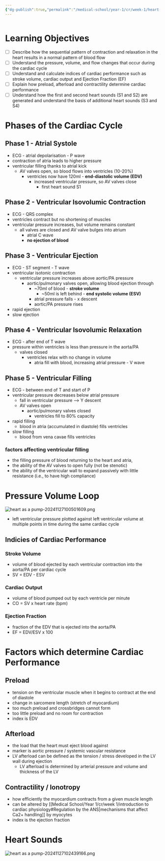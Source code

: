 ```yaml
---
{"dg-publish":true,"permalink":"/medical-school/year-1/cr/week-1/heart-as-a-pump/","tags":["cr"]}
---
```


```table-of-contents
```
# Learning Objectives
- [ ] Describe how the sequential pattern of contraction and relaxation in the heart results in a normal pattern of blood flow
- [ ] Understand the pressure, volume, and flow changes that occur during the cardiac cycle
- [ ] Understand and calculate indices of cardiac performance such as stroke volume, cardiac output and Ejection Fraction (EF)
- [ ] Explain how preload, afterload and contractility determine cardiac performance
- [ ] Understand how the first and second heart sounds (S1 and S2) are generated and understand the basis of additional heart sounds (S3 and S4)

# Phases of the Cardiac Cycle
## Phase 1 - Atrial Systole
- ECG - atrial depolarisation - P wave
- contraction of atria leads to higher pressure
- ventricular filling thanks to atrial kick
	- AV valves open, so blood flows into ventricles (10-20%)
		- ventricles now have 120ml - **end-diastolic volume (EDV)**
			- increased ventricular pressure, so AV valves close
				- first heart sound S1
## Phase 2 - Ventricular Isovolumic Contraction
- ECG - QRS complex
- ventricles contract but no shortening of muscles
- ventricular pressure increases, but volume remains constant
	- all valves are closed and AV valve bulges into atrium
		- atrial C wave
		- **no ejection of blood**
## Phase 3 - Ventricular Ejection
- ECG - ST segment - T wave
- ventricular isotonic contraction
	- ventricular pressure increases above aortic/PA pressure
		- aortic/pulmonary valves open, allowing blood ejection through
			- ~70ml of blood - **stroke volume**
				- ~50ml is left behind - **end systolic volume (ESV)**
			- atrial pressure falls - x descent
			- aortic/PA pressure rises
- rapid ejection
- slow ejection
## Phase 4 - Ventricular Isovolumic Relaxation
- ECG - after end of T wave
- pressure within ventricles is less than pressure in the aorta/PA
	- valves closed
		- ventricles relax with no change in volume
			- atria fill with blood, increasing atrial pressure - V wave
## Phase 5 - Ventricular Filling
- ECG - between end of T and start of P
- ventricular pressure decreases below atrial pressure
	- fall in ventricular pressure --> Y descent
	- AV valves open
		- aortic/pulmonary valves closed
			- ventricles fill to 80% capacity
- rapid filling
	- blood in atria (accumulated in diastole) fills ventricles
- slow filling
	- blood from vena cavae fills ventricles
### factors affecting ventricular filling
- the filling pressure of blood returning to the heart and atria,
- the ability of the AV valves to open fully (not be stenotic)
- the ability of the ventricular wall to expand passively with little resistance (i.e., to
have high compliance)

# Pressure Volume Loop
![heart as a pump-20241127100501609.png](/img/user/Medical%20School/Year%201/cr/week%201/attachments/heart%20as%20a%20pump-20241127100501609.png)
- left ventricular pressure plotted against left ventricular volume at multiple points in time during the same cardiac cycle
## Indicies of Cardiac Performance
### Stroke Volume
- volume of blood ejected by each ventricular contraction into the aorta/PA per cardiac cycle
- SV = EDV - ESV
### Cardiac Output
- volume of blood pumped out by each ventricle per minute
- CO = SV x heart rate (bpm)
### Ejection Fraction
- fraction of the EDV that is ejected into the aorta/PA
- EF = EDV/ESV x 100

# Factors which determine Cardiac Performance
## Preload
- tension on the ventricular muscle when it begins to contract at the end of diastole
- change in sarcomere length (stretch of myocardium)
- too much preload and crossbridges cannot form
- too little preload and no room for contraction
- index is EDV
## Afterload
- the load that the heart must eject blood against
- marker is aortic pressure / systemic vascular resistance
- LV afterload can be defined as the tension / stress developed in the LV wall during ejection
	- LV afterload is determined by arterial pressure and volume and thickness of the LV
## Contractility / Ionotropy
- how efficiently the myocardium contracts from a given muscle length
- can be altered by [[Medical School/Year 1/cr/week 1/introduction to cardiac physiology#Regulation by the ANS\|mechanisms that affect Ca2+ handling]] by myocytes
- index is the ejection fraction

# Heart Sounds
![heart as a pump-20241127102439166.png](/img/user/Medical%20School/Year%201/cr/week%201/attachments/heart%20as%20a%20pump-20241127102439166.png)